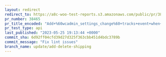 ```yaml
---
layout: redirect
redirect_to: https://a8c-woo-test-reports.s3.amazonaws.com/public/pr/38465/api/index.html
pr_number: 38465
pr_title_encoded: "Add+%60wcadmin_settings_change%60+tracks+event+when+adding%2Fremoving+entries+in+shipping"
pr_test_type: api
last_published: "2023-05-25 19:13:44 +0000"
commit_sha: 6d92ff04cfd39d27d325f363cbb451d4bdc3789b
commit_message: "Fix lint issues"
branch_name: update/add-delete-shipping
---
```

